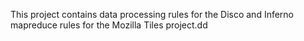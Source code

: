 This project contains data processing rules for the Disco and Inferno mapreduce rules for the Mozilla Tiles project.dd